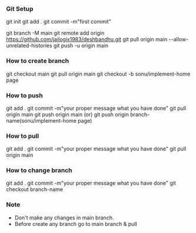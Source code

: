 ### Git Setup 
git init 
git add .
git commit -m"first commit"

<!-- git remote set-url origin https://github.com/jailogix1983/deshbandhu.git -->
git branch -M main
git remote add origin https://github.com/jailogix1983/deshbandhu.git
git pull origin main --allow-unrelated-histories
git push -u origin main

### How to create branch 
git checkout main
git pull origin main 
git checkout -b sonu/implement-home page

### How to push
git add .
git commit -m"your proper message what you have done"
git pull origin main
git push origin main (or)
git push origin branch-name(sonu/implement-home page)

### How to pull
git add .
git commit -m"your proper message what you have done"
git pull origin main

### How to change branch
git add .
git commit -m"your proper message what you have done"
git checkout branch-name

### Note 
- Don't make any changes in main branch.
- Before create any branch go to main branch & pull

